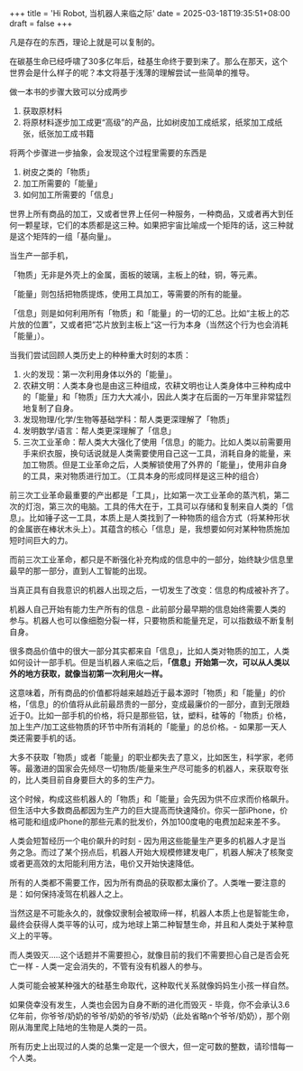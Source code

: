+++
title = 'Hi Robot, 当机器人来临之际'
date = 2025-03-18T19:35:51+08:00
draft = false
+++


凡是存在的东西，理论上就是可以复制的。

在碳基生命已经呼啸了30多亿年后，硅基生命终于要到来了。那么在那天，这个世界会是什么样子的呢？本文将基于浅薄的理解尝试一些简单的推导。

做一本书的步骤大致可以分成两步

1. 获取原材料
2. 将原材料逐步加工成更“高级”的产品，比如树皮加工成纸浆，纸浆加工成纸张，纸张加工成书籍

将两个步骤进一步抽象，会发现这个过程里需要的东西是

1. 树皮之类的「物质」
2. 加工所需要的「能量」
3. 如何加工所需要的「信息」

世界上所有商品的加工，又或者世界上任何一种服务，一种商品，又或者再大到任何一颗星球，它们的本质都是这三种。如果把宇宙比喻成一个矩阵的话，这三种就是这个矩阵的一组「基向量」。

当生产一部手机，

「物质」无非是外壳上的金属，面板的玻璃，主板上的硅，铜，等元素。

「能量」则包括把物质提炼，使用工具加工，等需要的所有的能量。

「信息」则是如何利用所有「物质」和「能量」的一切的汇总。比如“主板上的芯片放的位置”，又或者把“芯片放到主板上“这一行为本身（当然这个行为也会消耗「能量」）。

当我们尝试回顾人类历史上的种种重大时刻的本质：

1. 火的发现：第一次利用身体以外的「能量」。
2. 农耕文明：人类本身也是由这三种组成，农耕文明也让人类身体中三种构成中的「能量」和「物质」压力大大减小，因此人类才在后面的一万年里非常猛烈地复制了自身。
3. 发现物理/化学/生物等基础学科：帮人类更深理解了「物质」
4. 发明数学/语言：帮人类更深理解了「信息」
5. 三次工业革命：帮人类大大强化了使用「信息」的能力。比如人类以前需要用手来织衣服，换句话说就是人类需要使用自己这一工具，消耗自身的能量，来加工物质。但是工业革命之后，人类解锁使用了外界的「能量」，使用非自身的工具，来对物质进行加工。（工具本身的形成同样是这三种的组合）

前三次工业革命最重要的产出都是「工具」，比如第一次工业革命的蒸汽机，第二次的灯泡，第三次的电脑。工具的伟大在于，工具可以存储和复制来自人类的「信息」。比如锤子这一工具，本质上是人类找到了一种物质的组合方式（将某种形状的金属嵌在棒状木头上）。其蕴含的核心「信息」是，我想要如何对某种物质施加短时间巨大的力。

而前三次工业革命，都只是不断强化补充构成的信息中的一部分，始终缺少信息里最早的那一部分，直到人工智能的出现。

当真正具有自我意识的机器人出现之后，一切发生了改变：信息的构成被补齐了。

机器人自己开始有能力生产所有的信息 - 此前部分最早期的信息始终需要人类的参与。机器人也可以像细胞分裂一样，只要物质和能量充足，可以指数级不断复制自身。

很多商品价值中的很大一部分其实都来自「信息」，比如人类对物质的加工，人类如何设计一部手机。但是当机器人来临之后，**「信息」开始第一次，可以从人类以外的地方获取，就像当初第一次利用火一样。**

这意味着，所有商品的价值都将越来越趋近于最本源时「物质」和「能量」的价格，「信息」的价值将从此前最昂贵的一部分，变成最廉价的一部分，直到无限趋近于0。比如一部手机的价格，将只是那些铝，钛，塑料，硅等的「物质」价格，加上生产/加工这些物质的环节中所有消耗的「能量」的总价格。- 如果那一天人类还需要手机的话。

大多不获取「物质」或者「能量」的职业都失去了意义，比如医生，科学家，老师等。最激进的国家会先倾尽一切物质/能量来生产尽可能多的机器人，来获取夸张的，比人类目前自身要巨大的多的生产力。

这个时候，构成这些机器人的「物质」和「能量」会先因为供不应求而价格飙升。但生活中大多数商品都因为生产力的巨大提高而快速降价。你买一部iPhone，价格可能和组成iPhone的那些元素的批发价，外加100度电的电费加起来差不多。

人类会短暂经历一个电价飙升的时刻 - 因为用这些能量生产更多的机器人才是当务之急。而过了某个拐点后，机器人开始大规模修建发电厂，机器人解决了核聚变或者更高效的太阳能利用方法，电价又开始快速降低。

所有的人类都不需要工作，因为所有商品的获取都太廉价了。人类唯一要注意的是：如何保持凌驾在机器人之上。

当然这是不可能永久的，就像奴隶制会被取缔一样，机器人本质上也是智能生命，最终会获得人类平等的认可，成为地球上第二种智慧生命，并且和人类处于某种意义上的平等。

而人类毁灭…..这个话题并不需要担心，就像目前的我们不需要担心自己是否会死亡一样 - 人类一定会消失的，不管有没有机器人的参与。

人类可能会被某种强大的硅基生命取代，这种取代关系就像妈妈生小孩一样自然。

如果侥幸没有发生，人类也会因为自身不断的进化而毁灭 - 毕竟，你不会承认3.6亿年前，你爷爷/奶奶的爷爷/奶奶的爷爷/奶奶（此处省略n个爷爷/奶奶），那个刚刚从海里爬上陆地的生物是人类的一员。

所有历史上出现过的人类的总集一定是一个很大，但一定可数的整数，请珍惜每一个人类。